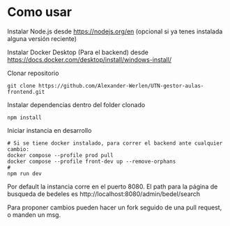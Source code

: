 # Como usar

Instalar Node.js desde https://nodejs.org/en (opcional si ya tenes instalada alguna versión reciente)

Instalar Docker Desktop (Para el backend) desde https://docs.docker.com/desktop/install/windows-install/

Clonar repositorio
```
git clone https://github.com/Alexander-Werlen/UTN-gestor-aulas-frontend.git
```

Instalar dependencias dentro del folder clonado
```
npm install
```

Iniciar instancia en desarrollo
```
# Si se tiene docker instalado, para correr el backend ante cualquier cambio:
docker compose --profile prod pull
docker compose --profile front-dev up --remove-orphans 
#
npm run dev
```

Por default la instancia corre en el puerto 8080.
El path para la página de busqueda de bedeles es http://localhost:8080/admin/bedel/search 

Para proponer cambios pueden hacer un fork seguido de una pull request, o manden un msg.  